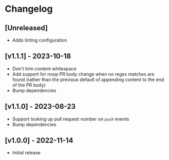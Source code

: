 # Changelog

## [Unreleased]

-   Adds linting configuration

## [v1.1.1] - 2023-10-18

-   Don't trim content whitespace
-   Add support for noop PR body change when no regex matches are found (rather than the previous default of appending content to the end of the PR body)
-   Bump dependencies

## [v1.1.0] - 2023-08-23

-   Support looking up pull request number on `push` events
-   Bump dependencies

## [v1.0.0] - 2022-11-14

-   Initial release

